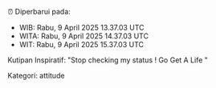 ⏰ Diperbarui pada:
- WIB: Rabu, 9 April 2025 13.37.03 UTC
- WITA: Rabu, 9 April 2025 14.37.03 UTC
- WIT: Rabu, 9 April 2025 15.37.03 UTC

Kutipan Inspiratif:
"Stop checking my status ! Go Get A Life "


Kategori: attitude

